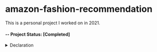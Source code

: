 # amazon-fashion-recommendation
This is a personal project I worked on in 2021.

#### -- Project Status: [Completed]

<details>
  <summary> Declaration </summary>
  
  I worked on a project during the Full Time Data Science and Machine Learning Immersive Bootcamp at [Xccelerate](https://xccelerate.co/en/).
  The project was to create a product recommendation model for an international B2B e-commerce online platform focusing on medical supplies.
  As the non-disclosure agreement (NDA) was signed, specific datasets and model architecture will not be shown.
  This is a project applying similar concept to the fashion industry. 
  I will implement a different algorithm structure to ensure there is no breaches of the NDA.
  
</details>


